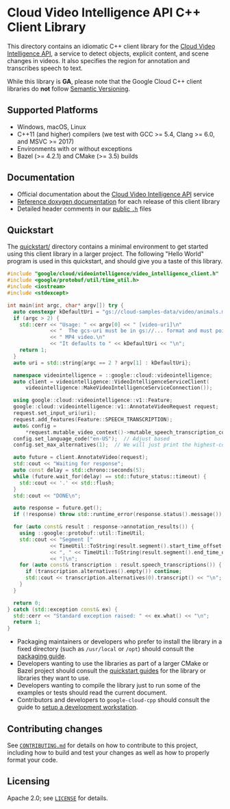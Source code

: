 # Cloud Video Intelligence API C++ Client Library

This directory contains an idiomatic C++ client library for the
[Cloud Video Intelligence API][cloud-service], a service to detect objects,
explicit content, and scene changes in videos. It also specifies the region for
annotation and transcribes speech to text.

While this library is **GA**, please note that the Google Cloud C++ client libraries do **not** follow
[Semantic Versioning](https://semver.org/).

## Supported Platforms

* Windows, macOS, Linux
* C++11 (and higher) compilers (we test with GCC >= 5.4, Clang >= 6.0, and
  MSVC >= 2017)
* Environments with or without exceptions
* Bazel (>= 4.2.1) and CMake (>= 3.5) builds

## Documentation

* Official documentation about the [Cloud Video Intelligence API][cloud-service-docs] service
* [Reference doxygen documentation][doxygen-link] for each release of this
  client library
* Detailed header comments in our [public `.h`][source-link] files

[cloud-service]: https://cloud.google.com/video-intelligence
[cloud-service-docs]: https://cloud.google.com/video-intelligence/docs
[doxygen-link]: https://googleapis.dev/cpp/google-cloud-videointelligence/latest/
[source-link]: https://github.com/googleapis/google-cloud-cpp/tree/main/google/cloud/videointelligence

## Quickstart

The [quickstart/](quickstart/README.md) directory contains a minimal environment
to get started using this client library in a larger project. The following
"Hello World" program is used in this quickstart, and should give you a taste of
this library.

<!-- inject-quickstart-start -->
```cc
#include "google/cloud/videointelligence/video_intelligence_client.h"
#include <google/protobuf/util/time_util.h>
#include <iostream>
#include <stdexcept>

int main(int argc, char* argv[]) try {
  auto constexpr kDefaultUri = "gs://cloud-samples-data/video/animals.mp4";
  if (argc > 2) {
    std::cerr << "Usage: " << argv[0] << " [video-uri]\n"
              << "  The gcs-uri must be in gs://... format and must point to a"
              << " MP4 video.\n"
              << "It defaults to " << kDefaultUri << "\n";
    return 1;
  }
  auto uri = std::string{argc == 2 ? argv[1] : kDefaultUri};

  namespace videointelligence = ::google::cloud::videointelligence;
  auto client = videointelligence::VideoIntelligenceServiceClient(
      videointelligence::MakeVideoIntelligenceServiceConnection());

  using google::cloud::videointelligence::v1::Feature;
  google::cloud::videointelligence::v1::AnnotateVideoRequest request;
  request.set_input_uri(uri);
  request.add_features(Feature::SPEECH_TRANSCRIPTION);
  auto& config =
      *request.mutable_video_context()->mutable_speech_transcription_config();
  config.set_language_code("en-US");  // Adjust based
  config.set_max_alternatives(1);  // We will just print the highest-confidence

  auto future = client.AnnotateVideo(request);
  std::cout << "Waiting for response";
  auto const delay = std::chrono::seconds(5);
  while (future.wait_for(delay) == std::future_status::timeout) {
    std::cout << '.' << std::flush;
  }
  std::cout << "DONE\n";

  auto response = future.get();
  if (!response) throw std::runtime_error(response.status().message());

  for (auto const& result : response->annotation_results()) {
    using ::google::protobuf::util::TimeUtil;
    std::cout << "Segment ["
              << TimeUtil::ToString(result.segment().start_time_offset())
              << ", " << TimeUtil::ToString(result.segment().end_time_offset())
              << "]\n";
    for (auto const& transcription : result.speech_transcriptions()) {
      if (transcription.alternatives().empty()) continue;
      std::cout << transcription.alternatives(0).transcript() << "\n";
    }
  }

  return 0;
} catch (std::exception const& ex) {
  std::cerr << "Standard exception raised: " << ex.what() << "\n";
  return 1;
}
```
<!-- inject-quickstart-end -->

* Packaging maintainers or developers who prefer to install the library in a
  fixed directory (such as `/usr/local` or `/opt`) should consult the
  [packaging guide](/doc/packaging.md).
* Developers wanting to use the libraries as part of a larger CMake or Bazel
  project should consult the [quickstart guides](#quickstart) for the library
  or libraries they want to use.
* Developers wanting to compile the library just to run some of the examples or
  tests should read the current document.
* Contributors and developers to `google-cloud-cpp` should consult the guide to
  [setup a development workstation][howto-setup-dev-workstation].

[howto-setup-dev-workstation]: /doc/contributor/howto-guide-setup-development-workstation.md

## Contributing changes

See [`CONTRIBUTING.md`](../../../CONTRIBUTING.md) for details on how to
contribute to this project, including how to build and test your changes
as well as how to properly format your code.

## Licensing

Apache 2.0; see [`LICENSE`](../../../LICENSE) for details.
